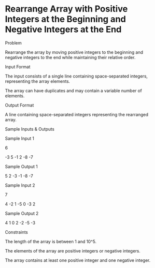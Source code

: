 # Rearrange Array with Positive Integers at the Beginning and Negative Integers at the End

Problem





Rearrange the array by moving positive integers to the beginning and negative integers to the end while maintaining their relative order.





Input Format



The input consists of a single line containing space-separated integers, representing the array elements.



The array can have duplicates and may contain a variable number of elements.





Output Format



A line containing space-separated integers representing the rearranged array.





Sample Inputs & Outputs



Sample Input 1

6

-3 5 -1 2 -8 -7



Sample Output 1

5 2 -3 -1 -8 -7







Sample Input 2

7

4 -2 1 -5 0 -3 2



Sample Output 2

4 1 0 2 -2 -5 -3







Constraints



The length of the array is between 1 and 10^5.



The elements of the array are positive integers or negative integers.



The array contains at least one positive integer and one negative integer.





